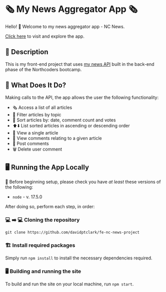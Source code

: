 # 🗞️ My News Aggregator App 🗞️

Hello! 👋 Welcome to my news aggregator app - NC News.

[Click here](https://fe-news-davidptclark.netlify.app/) to visit and explore the app.

## 💭 Description

This is my front-end project that uses [my news API](https://github.com/davidptclark/be-nc-news) built in the back-end phase of the Northcoders bootcamp.

## 🤔 What Does It Do?

Making calls to the API, the app allows the user the following functionality:

- 🗞️ Access a list of all articles
- 🚦 Filter articles by topic
- 📑 Sort articles by: date, comment count and votes
- ⬆️⬇️ List sorted articles in ascending or descending order
- 📄 View a single article
- 🧵 View comments relating to a given article
- 💬 Post comments
- 🗑️ Delete user comment

## 🖥️ Running the App Locally

🚧 Before beginning setup, please check you have _at least_ these versions of the following:

- `node` - v. 17.5.0

After doing so, perform each step, in order:

### 💻 ➡️ 💻 Cloning the repository

```
git clone https://github.com/davidptclark/fe-nc-news-project
```

### 🏗️ Install required packages

Simply run `npm install` to install the necessary dependencies required.

### 🖥️ Building and running the site

To build and run the site on your local machine, run `npm start`.
